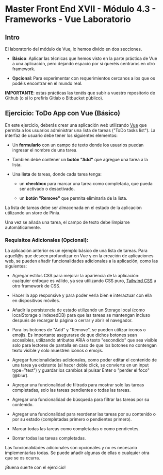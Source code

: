 # Master Front End XVII - Módulo 4.3 - Frameworks - Vue Laboratorio

## Intro

El laboratorio del módulo de Vue, lo hemos divido en dos secciones.

- **Básico**: Aplicar las técnicas que hemos visto en la parte práctica de Vue a una aplicación, pero dejando espacio por si queréis centraros en otro framework.

- **Opcional**: Para experimentar con requerimientos cercanos a los que os podéis encontrar en el mundo real.

**IMPORTANTE**: estas prácticas las tenéis que subir a vuestro repositorio de Github (o si lo prefirís Gitlab o Bitbucket público).

## Ejercicio: ToDo App con Vue (Básico)
En este ejercicio, deberás crear una aplicación web utilizando [Vue](https://vuejs.org/) que permita a los usuarios administrar una lista de tareas ("ToDo tasks list"). La interfaz de usuario debe tener los siguientes elementos:

- Un **formulario** con un campo de texto donde los usuarios puedan ingresar el nombre de una tarea.

- También debe contener un **botón "Add"** que agregue una tarea a la lista.

- Una **lista** de tareas, donde cada tarea tenga:

    - un **checkbox** para marcar una tarea como completada, que pueda ser activado o desactivado.

    - un **botón "Remove"** que permita eliminarla de la lista.

La lista de tareas debe ser almacenada en el estado de la aplicación utilizando un store de Pinia.

Una vez se añada una tarea, el campo de texto debe limpiarse automáticamente.

### Requisitos Adicionales (Opcional):

La aplicación anterior es un ejemplo básico de una lista de tareas. Para aquell@s que deseen profundizar en Vue y en la creación de aplicaciones web, se pueden añadir funcionalidades adicionales a la aplicación, como las siguientes:

- Agregar estilos CSS para mejorar la apariencia de la aplicación: cualquier enfoque es válido, ya sea utilizando CSS puro, [Tailwind CSS](https://tailwindcss.com/) u otro framework de CSS.

- Hacer la app responsive y para poder verla bien e interactuar con ella en dispositivos móviles.

- Añadir la persistencia de estado utilizando un Storage local (como localStorage o IndexedDB) para que 
las tareas se mantengan incluso después de recargar la página o cerrar y abrir el navegador.

- Para los botones de "Add" y "Remove", se pueden utilizar iconos o emojis. Es importante asegurarse de que dichos botones sean accesibles, utilizando atributos ARIA o texto "escondido" que sea visible solo para lectores de pantalla en caso de que los botones no contengan texto visible y solo muestren iconos o emojis.

- Agregar funcionalidades adicionales, como poder editar el contenido de una tarea ya existente (al hacer doble click, se convierte en un input type="text") y guardar los cambios al pulsar Enter o "perder el foco" (@blur).

- Agregar una funcionalidad de filtrado para mostrar solo las tareas completadas, solo las tareas pendientes o todas las tareas.

- Agregar una funcionalidad de búsqueda para filtrar las tareas por su contenido.

- Agregar una funcionalidad para reordenar las tareas por su contenido o por su estado (completadas primero o pendientes primero).

- Marcar todas las tareas como completadas o como pendientes.

- Borrar todas las tareas completadas.

Las funcionalidades adicionales son opcionales y no es necesario implementarlas todas. Se puede añadir algunas de ellas o cualquier otra que se os ocurra.

¡Buena suerte con el ejercicio!